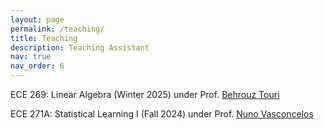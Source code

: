 ```yaml
---
layout: page
permalink: /teaching/
title: Teaching
description: Teaching Assistant
nav: true
nav_order: 6
---
```


ECE 269: Linear Algebra (Winter 2025) under Prof. [Behrouz Touri](https://jacobsschool.ucsd.edu/people/profile/behrouz-touri)

ECE 271A: Statistical Learning I (Fall 2024) under Prof. [Nuno Vasconcelos](http://www.svcl.ucsd.edu/people/nuno/)
